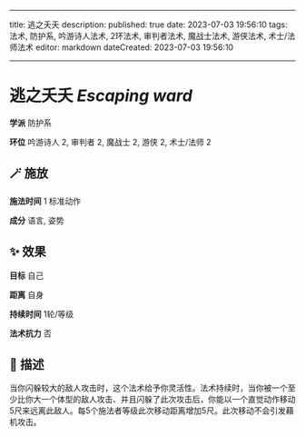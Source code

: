 
---
title: 逃之夭夭
description: 
published: true
date: 2023-07-03 19:56:10
tags: 法术, 防护系, 吟游诗人法术, 2环法术, 审判者法术, 魔战士法术, 游侠法术, 术士/法师法术
editor: markdown
dateCreated: 2023-07-03 19:56:10

---

# **逃之夭夭** *Escaping ward*

**学派** 防护系 

**环位** 吟游诗人 2, 审判者 2, 魔战士 2, 游侠 2, 术士/法师 2

## 🪄 施放

**施法时间** 1 标准动作

**成分** 语言, 姿势

## ✨ 效果 

**目标** 自己 

**距离** 自身  

**持续时间** 1轮/等级 

**法术抗力** 否

## 📖 描述

当你闪躲较大的敌人攻击时，这个法术给予你灵活性。法术持续时，当你被一个至少比你大一个体型的敌人攻击、并且闪躲了此次攻击后，你能以一个直觉动作移动5尺来远离此敌人。每5个施法者等级此次移动距离增加5尺。此次移动不会引发藉机攻击。
    